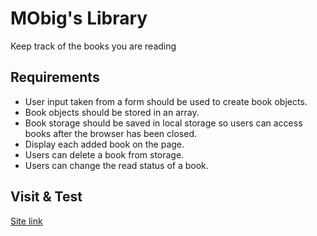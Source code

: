 # MObig's Library

Keep track of the books you are reading

## Requirements

- User input taken from a form should be used to create book objects.
- Book objects should be stored in an array.
- Book storage should be saved in local storage so users can access books after the browser has been closed.
- Display each added book on the page.
- Users can delete a book from storage.
- Users can change the read status of a book.

## Visit & Test

[Site link](https://marvinobig.online/mobigs-library/)
